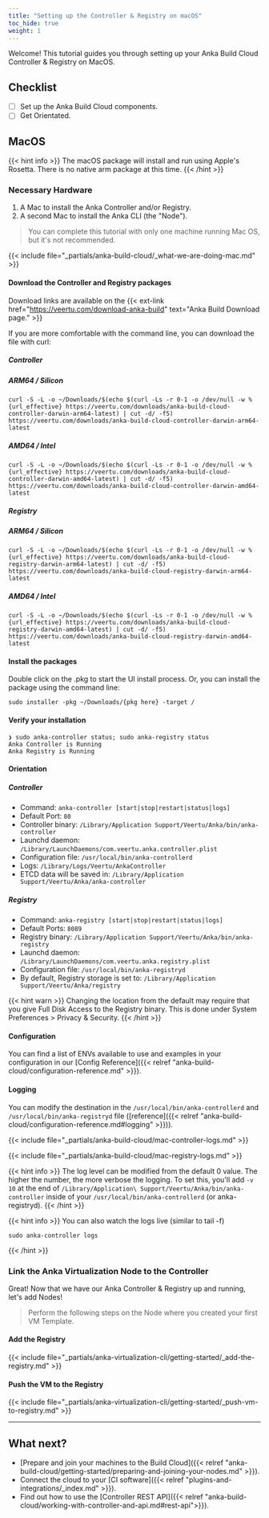 ```yaml
---
title: "Setting up the Controller & Registry on macOS"
toc_hide: true
weight: 1
---
```


Welcome! This tutorial guides you through setting up your Anka Build Cloud Controller & Registry on MacOS.

## Checklist

- [ ] Set up the Anka Build Cloud components.
- [ ] Get Orientated.

## MacOS

{{< hint info >}}
The macOS package will install and run using Apple's Rosetta. There is no native arm package at this time.
{{< /hint >}}

### Necessary Hardware

1. A Mac to install the Anka Controller and/or Registry.
2. A second Mac to install the Anka CLI (the "Node").

> You can complete this tutorial with only one machine running Mac OS, but it's not recommended.

{{< include file="_partials/anka-build-cloud/_what-we-are-doing-mac.md" >}}

#### Download the Controller and Registry packages

Download links are available on the {{< ext-link href="https://veertu.com/download-anka-build" text="Anka Build Download page." >}}

If you are more comfortable with the command line, you can download the file with curl:

##### Controller

##### ARM64 / Silicon

```shell
curl -S -L -o ~/Downloads/$(echo $(curl -Ls -r 0-1 -o /dev/null -w %{url_effective} https://veertu.com/downloads/anka-build-cloud-controller-darwin-arm64-latest) | cut -d/ -f5) https://veertu.com/downloads/anka-build-cloud-controller-darwin-arm64-latest
```

##### AMD64 / Intel

```shell
curl -S -L -o ~/Downloads/$(echo $(curl -Ls -r 0-1 -o /dev/null -w %{url_effective} https://veertu.com/downloads/anka-build-cloud-controller-darwin-amd64-latest) | cut -d/ -f5) https://veertu.com/downloads/anka-build-cloud-controller-darwin-amd64-latest
```

##### Registry

##### ARM64 / Silicon

```shell
curl -S -L -o ~/Downloads/$(echo $(curl -Ls -r 0-1 -o /dev/null -w %{url_effective} https://veertu.com/downloads/anka-build-cloud-registry-darwin-arm64-latest) | cut -d/ -f5) https://veertu.com/downloads/anka-build-cloud-registry-darwin-arm64-latest
```

##### AMD64 / Intel

```shell
curl -S -L -o ~/Downloads/$(echo $(curl -Ls -r 0-1 -o /dev/null -w %{url_effective} https://veertu.com/downloads/anka-build-cloud-registry-darwin-amd64-latest) | cut -d/ -f5) https://veertu.com/downloads/anka-build-cloud-registry-darwin-amd64-latest
```


#### Install the packages

Double click on the .pkg to start the UI install process. Or, you can install the package using the command line:

  ```shell
  sudo installer -pkg ~/Downloads/{pkg here} -target /
  ```

#### Verify your installation

```shell
❯ sudo anka-controller status; sudo anka-registry status
Anka Controller is Running
Anka Registry is Running
```

#### Orientation

##### Controller

- Command: `anka-controller [start|stop|restart|status|logs]`
- Default Port: `80`
- Controller binary: `/Library/Application Support/Veertu/Anka/bin/anka-controller`  
- Launchd daemon: `/Library/LaunchDaemons/com.veertu.anka.controller.plist`
- Configuration file: `/usr/local/bin/anka-controllerd`
- Logs: `/Library/Logs/Veertu/AnkaController`
- ETCD data will be saved in: `/Library/Application Support/Veertu/Anka/anka-controller`

##### Registry

- Command: `anka-registry [start|stop|restart|status|logs]`
- Default Ports: `8089`
- Registry binary: `/Library/Application Support/Veertu/Anka/bin/anka-registry`  
- Launchd daemon: `/Library/LaunchDaemons/com.veertu.anka.registry.plist`
- Configuration file: `/usr/local/bin/anka-registryd`
- By default, Registry storage is set to: `/Library/Application Support/Veertu/Anka/registry`

{{< hint warn >}}
Changing the location from the default may require that you give Full Disk Access to the Registry binary. This is done under System Preferences > Privacy & Security.
{{< /hint >}}

#### Configuration

You can find a list of ENVs available to use and examples in your configuration in our [Config Reference]({{< relref "anka-build-cloud/configuration-reference.md" >}}).

#### Logging

You can modify the destination in the `/usr/local/bin/anka-controllerd` and `/usr/local/bin/anka-registryd` file ([reference]({{< relref "anka-build-cloud/configuration-reference.md#logging" >}})).

{{< include file="_partials/anka-build-cloud/mac-controller-logs.md" >}}

{{< include file="_partials/anka-build-cloud/mac-registry-logs.md" >}}

{{< hint info >}}
The log level can be modified from the default 0 value. The higher the number, the more verbose the logging. To set this, you'll add `-v 10` at the end of `/Library/Application\ Support/Veertu/Anka/bin/anka-controller` inside of your `/usr/local/bin/anka-controllerd` (or anka-registryd).
{{< /hint >}}

{{< hint info >}}
You can also watch the logs live (similar to tail -f)

```shell
sudo anka-controller logs
```
{{< /hint >}}
 
### Link the Anka Virtualization Node to the Controller

Great! Now that we have our Anka Controller & Registry up and running, let's add Nodes!

> Perform the following steps on the Node where you created your first VM Template.

#### Add the Registry

{{< include file="_partials/anka-virtualization-cli/getting-started/_add-the-registry.md" >}}

#### Push the VM to the Registry

{{< include file="_partials/anka-virtualization-cli/getting-started/_push-vm-to-registry.md" >}}

---

## What next?

- [Prepare and join your machines to the Build Cloud]({{< relref "anka-build-cloud/getting-started/preparing-and-joining-your-nodes.md" >}}).  
- Connect the cloud to your [CI software]({{< relref "plugins-and-integrations/_index.md" >}}).  
- Find out how to use the [Controller REST API]({{< relref "anka-build-cloud/working-with-controller-and-api.md#rest-api">}}).  
